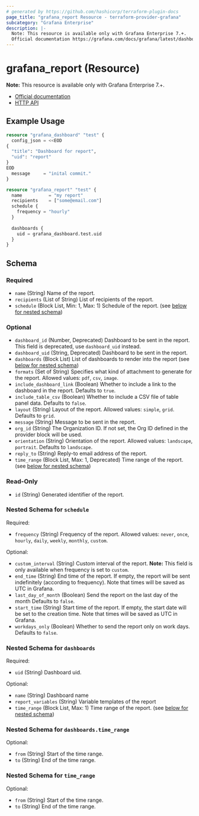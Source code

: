 ```yaml
---
# generated by https://github.com/hashicorp/terraform-plugin-docs
page_title: "grafana_report Resource - terraform-provider-grafana"
subcategory: "Grafana Enterprise"
description: |-
  Note: This resource is available only with Grafana Enterprise 7.+.
  Official documentation https://grafana.com/docs/grafana/latest/dashboards/create-reports/HTTP API https://grafana.com/docs/grafana/latest/developers/http_api/reporting/
---
```


# grafana_report (Resource)

**Note:** This resource is available only with Grafana Enterprise 7.+.

* [Official documentation](https://grafana.com/docs/grafana/latest/dashboards/create-reports/)
* [HTTP API](https://grafana.com/docs/grafana/latest/developers/http_api/reporting/)

## Example Usage

```terraform
resource "grafana_dashboard" "test" {
  config_json = <<EOD
{
  "title": "Dashboard for report",
  "uid": "report"
}
EOD
  message     = "inital commit."
}

resource "grafana_report" "test" {
  name          = "my report"
  recipients    = ["some@email.com"]
  schedule {
    frequency = "hourly"
  }
  
  dashboards {
    uid = grafana_dashboard.test.uid
  }
}
```

<!-- schema generated by tfplugindocs -->
## Schema

### Required

- `name` (String) Name of the report.
- `recipients` (List of String) List of recipients of the report.
- `schedule` (Block List, Min: 1, Max: 1) Schedule of the report. (see [below for nested schema](#nestedblock--schedule))

### Optional

- `dashboard_id` (Number, Deprecated) Dashboard to be sent in the report. This field is deprecated, use `dashboard_uid` instead.
- `dashboard_uid` (String, Deprecated) Dashboard to be sent in the report.
- `dashboards` (Block List) List of dashboards to render into the report (see [below for nested schema](#nestedblock--dashboards))
- `formats` (Set of String) Specifies what kind of attachment to generate for the report. Allowed values: `pdf`, `csv`, `image`.
- `include_dashboard_link` (Boolean) Whether to include a link to the dashboard in the report. Defaults to `true`.
- `include_table_csv` (Boolean) Whether to include a CSV file of table panel data. Defaults to `false`.
- `layout` (String) Layout of the report. Allowed values: `simple`, `grid`. Defaults to `grid`.
- `message` (String) Message to be sent in the report.
- `org_id` (String) The Organization ID. If not set, the Org ID defined in the provider block will be used.
- `orientation` (String) Orientation of the report. Allowed values: `landscape`, `portrait`. Defaults to `landscape`.
- `reply_to` (String) Reply-to email address of the report.
- `time_range` (Block List, Max: 1, Deprecated) Time range of the report. (see [below for nested schema](#nestedblock--time_range))

### Read-Only

- `id` (String) Generated identifier of the report.

<a id="nestedblock--schedule"></a>
### Nested Schema for `schedule`

Required:

- `frequency` (String) Frequency of the report. Allowed values: `never`, `once`, `hourly`, `daily`, `weekly`, `monthly`, `custom`.

Optional:

- `custom_interval` (String) Custom interval of the report.
**Note:** This field is only available when frequency is set to `custom`.
- `end_time` (String) End time of the report. If empty, the report will be sent indefinitely (according to frequency). Note that times will be saved as UTC in Grafana.
- `last_day_of_month` (Boolean) Send the report on the last day of the month Defaults to `false`.
- `start_time` (String) Start time of the report. If empty, the start date will be set to the creation time. Note that times will be saved as UTC in Grafana.
- `workdays_only` (Boolean) Whether to send the report only on work days. Defaults to `false`.


<a id="nestedblock--dashboards"></a>
### Nested Schema for `dashboards`

Required:

- `uid` (String) Dashboard uid.

Optional:

- `name` (String) Dashboard name
- `report_variables` (String) Variable templates of the report
- `time_range` (Block List, Max: 1) Time range of the report. (see [below for nested schema](#nestedblock--dashboards--time_range))

<a id="nestedblock--dashboards--time_range"></a>
### Nested Schema for `dashboards.time_range`

Optional:

- `from` (String) Start of the time range.
- `to` (String) End of the time range.



<a id="nestedblock--time_range"></a>
### Nested Schema for `time_range`

Optional:

- `from` (String) Start of the time range.
- `to` (String) End of the time range.
